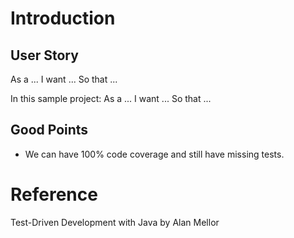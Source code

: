 # Introduction


## User Story
As a ...
I want ...
So that ...

In this sample project:
As a ...
I want ...
So that ...

## Good Points
- We can have 100% code coverage and still have missing tests.

# Reference
Test-Driven Development with Java by Alan Mellor